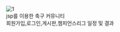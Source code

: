 ![1](https://github.com/user-attachments/assets/2ca3a95e-4f0d-4b4c-a556-70decf693665)
<br>jsp를 이용한 축구 커뮤니티
<br>회원가입,로그인,게시판,챔피언스리그 일정 및 결과
